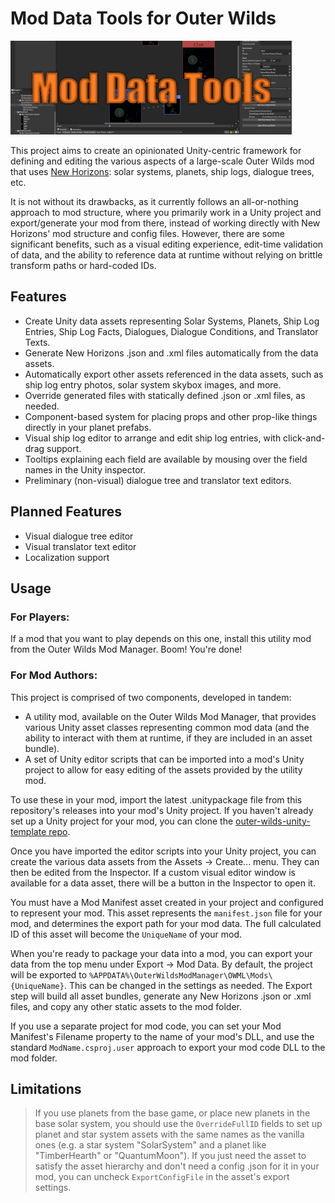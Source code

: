 # Mod Data Tools for Outer Wilds

![banner](banner.png)

This project aims to create an opinionated Unity-centric framework for defining and editing the various aspects of a large-scale Outer Wilds mod that uses [New Horizons](https://github.com/Outer-Wilds-New-Horizons/new-horizons): solar systems, planets, ship logs, dialogue trees, etc.

It is not without its drawbacks, as it currently follows an all-or-nothing approach to mod structure, where you primarily work in a Unity project and export/generate your mod from there, instead of working directly with New Horizons' mod structure and config files. However, there are some significant benefits, such as a visual editing experience, edit-time validation of data, and the ability to reference data at runtime without relying on brittle transform paths or hard-coded IDs.

## Features
- Create Unity data assets representing Solar Systems, Planets, Ship Log Entries, Ship Log Facts, Dialogues, Dialogue Conditions, and Translator Texts.
- Generate New Horizons .json and .xml files automatically from the data assets.
- Automatically export other assets referenced in the data assets, such as ship log entry photos, solar system skybox images, and more.
- Override generated files with statically defined .json or .xml files, as needed.
- Component-based system for placing props and other prop-like things directly in your planet prefabs.
- Visual ship log editor to arrange and edit ship log entries, with click-and-drag support.
- Tooltips explaining each field are available by mousing over the field names in the Unity inspector.
- Preliminary (non-visual) dialogue tree and translator text editors.

## Planned Features
- Visual dialogue tree editor
- Visual translator text editor
- Localization support

## Usage

### For Players:
If a mod that you want to play depends on this one, install this utility mod from the Outer Wilds Mod Manager. Boom! You're done!

### For Mod Authors:

This project is comprised of two components, developed in tandem:
- A utility mod, available on the Outer Wilds Mod Manager, that provides various Unity asset classes representing common mod data (and the ability to interact with them at runtime, if they are included in an asset bundle).
- A set of Unity editor scripts that can be imported into a mod's Unity project to allow for easy editing of the assets provided by the utility mod.

To use these in your mod, import the latest .unitypackage file from this repository's releases into your mod's Unity project. If you haven't already set up a Unity project for your mod, you can clone the [outer-wilds-unity-template repo](https://github.com/ow-mods/outer-wilds-unity-template).

Once you have imported the editor scripts into your Unity project, you can create the various data assets from the Assets -> Create... menu. They can then be edited from the Inspector. If a custom visual editor window is available for a data asset, there will be a button in the Inspector to open it.

You must have a Mod Manifest asset created in your project and configured to represent your mod. This asset represents the `manifest.json` file for your mod, and determines the export path for your mod data. The full calculated ID of this asset will become the `UniqueName` of your mod.

When you're ready to package your data into a mod, you can export your data from the top menu under Export -> Mod Data. By default, the project will be exported to `%APPDATA%\OuterWildsModManager\OWML\Mods\{UniqueName}`. This can be changed in the settings as needed. The Export step will build all asset bundles, generate any New Horizons .json or .xml files, and copy any other static assets to the mod folder.

If you use a separate project for mod code, you can set your Mod Manifest's Filename property to the name of your mod's DLL, and use the standard `ModName.csproj.user` approach to export your mod code DLL to the mod folder.

## Limitations
> If you use planets from the base game, or place new planets in the base solar system, you should use the `OverrideFullID` fields to set up planet and star system assets with the same names as the vanilla ones (e.g. a star system "SolarSystem" and a planet like "TimberHearth" or "QuantumMoon"). If you just need the asset to satisfy the asset hierarchy and don't need a config .json for it in your mod, you can uncheck `ExportConfigFile` in the asset's export settings.